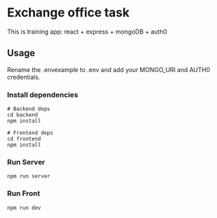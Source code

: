 # Exchange office task

This is training app: react + express + mongoDB + auth0

## Usage

Rename the .envexample to .env and add your MONGO_URI and AUTH0 credentials.

### Install dependencies

```
# Backend deps
cd backend
npm install

# Frontend deps
cd frontend
npm install
```

### Run Server

```
npm run server
```

### Run Front

```
npm run dev
```
